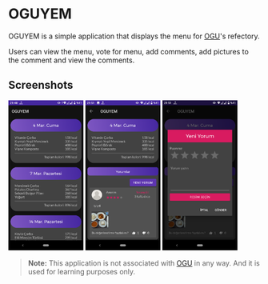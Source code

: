 # OGUYEM

OGUYEM is a simple application that displays the menu for [OGU][ogurefectory]'s refectory.

Users can view the menu, vote for menu, add comments, add pictures to the comment and view the comments.

## Screenshots

<img src="screenshots/screenshot_1.png" height="300">
<img src="screenshots/screenshot_2.png" height="300">
<img src="screenshots/screenshot_3.png" height="300">

> **Note:** This application is not associated with [OGU][ogurefectory] in any way. And it is used for learning purposes only.

[ogurefectory]: https://yemekhane.ogu.edu.tr
    "OGU's refectory menu page"
